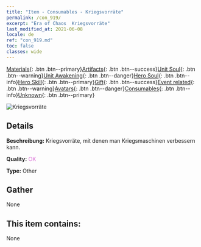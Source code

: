 ```yaml
---
title: "Item - Consumables - Kriegsvorräte"
permalink: /con_919/
excerpt: "Era of Chaos  Kriegsvorräte"
last_modified_at: 2021-06-08
locale: de
ref: "con_919.md"
toc: false
classes: wide
---
```

 [Materials](/ItemsDE/){: .btn .btn--primary}[Artifacts](/ItemsDE/Artifacts/){: .btn .btn--success}[Unit Soul](/ItemsDE/UnitSoul/){: .btn .btn--warning}[Unit Awakening](/ItemsDE/UnitAwakening/){: .btn .btn--danger}[Hero Soul](/ItemsDE/HeroSoul/){: .btn .btn--info}[Hero Skill](/ItemsDE/HeroSkill/){: .btn .btn--primary}[Gift](/ItemsDE/Gift/){: .btn .btn--success}[Event related](/ItemsDE/Events/){: .btn .btn--warning}[Avatars](/ItemsDE/Avatars/){: .btn .btn--danger}[Consumables](/ItemsDE/Consumables/){: .btn .btn--info}[Unknown](/ItemsDE/Unknown/){: .btn .btn--primary}

 ![Kriegsvorräte](/images/t/i_40007.png)

## Details
 **Beschreibung:** Kriegsvorräte, mit denen man Kriegsmaschinen verbessern kann.

 **Quality:** <span style="color: #DA70D6">OK</span>

 **Type:** Other

## Gather

  None

## This item contains:

  None

